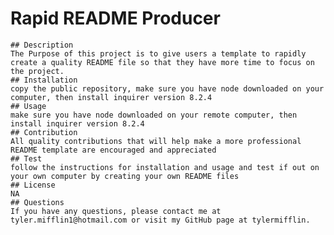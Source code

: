 # Rapid README Producer
    ## Description
    The Purpose of this project is to give users a template to rapidly create a quality README file so that they have more time to focus on the project. 
    ## Installation
    copy the public repository, make sure you have node downloaded on your computer, then install inquirer version 8.2.4
    ## Usage
    make sure you have node downloaded on your remote computer, then install inquirer version 8.2.4
    ## Contribution
    All quality contributions that will help make a more professional README template are encouraged and appreciated
    ## Test
    follow the instructions for installation and usage and test if out on your own computer by creating your own README files 
    ## License
    NA
    ## Questions
    If you have any questions, please contact me at tyler.mifflin1@hotmail.com or visit my GitHub page at tylermifflin.